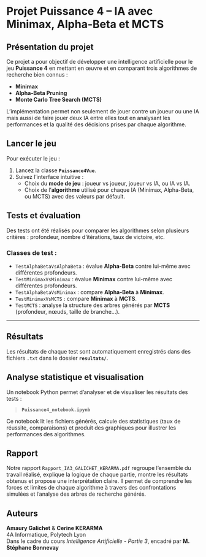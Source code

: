 # Projet Puissance 4 – IA avec Minimax, Alpha-Beta et MCTS

## Présentation du projet

Ce projet a pour objectif de développer une intelligence artificielle pour le jeu **Puissance 4** en mettant en œuvre et en comparant trois algorithmes de recherche bien connus :

- **Minimax**
- **Alpha-Beta Pruning**
- **Monte Carlo Tree Search (MCTS)**

L’implémentation permet non seulement de jouer contre un joueur ou une IA mais aussi de faire jouer deux IA entre elles tout en analysant les performances et la qualité des décisions prises par chaque algorithme.


## Lancer le jeu

Pour exécuter le jeu :

1. Lancez la classe **`Puissance4Vue`**.
2. Suivez l’interface intuitive :
   - Choix du **mode de jeu** : joueur vs joueur, joueur vs IA, ou IA vs IA.
   - Choix de l’**algorithme** utilisé pour chaque IA (Minimax, Alpha-Beta, ou MCTS) avec des valeurs par défault.


## Tests et évaluation

Des tests ont été réalisés pour comparer les algorithmes selon plusieurs critères : profondeur, nombre d’itérations, taux de victoire, etc.

### Classes de test :

- `TestAlphaBetaVsAlphaBeta` : évalue **Alpha-Beta** contre lui-même avec différentes profondeurs.
- `TestMinimaxVsMinimax` : évalue **Minimax** contre lui-même avec différentes profondeurs.
- `TestAlphaBetaVsMinimax` : compare **Alpha-Beta** à **Minimax**.
- `TestMinimaxVsMCTS` : compare **Minimax** à **MCTS**.
- `TestMCTS` : analyse la structure des arbres générés par **MCTS** (profondeur, nœuds, taille de branche...).

---

## Résultats

Les résultats de chaque test sont automatiquement enregistrés dans des fichiers `.txt` dans le dossier **`resultats/`**.


## Analyse statistique et visualisation

Un notebook Python permet d’analyser et de visualiser les résultats des tests :

> **`Puissance4_notebook.ipynb`**

Ce notebook lit les fichiers générés, calcule des statistiques (taux de réussite, comparaisons) et produit des graphiques pour illustrer les performances des algorithmes.

## Rapport

Notre rapport `Rapport_IA3_GALICHET_KERARMA.pdf` regroupe l’ensemble du travail réalisé, explique la logique de chaque partie, montre les résultats obtenus et propose une interprétation claire.
Il permet de comprendre les forces et limites de chaque algorithme à travers des confrontations simulées et l’analyse des arbres de recherche générés.

## Auteurs

**Amaury Galichet** & **Cerine KERARMA**  
4A Informatique, Polytech Lyon  
Dans le cadre du cours *Intelligence Artificielle - Partie 3*, encadré par **M. Stéphane Bonnevay**
